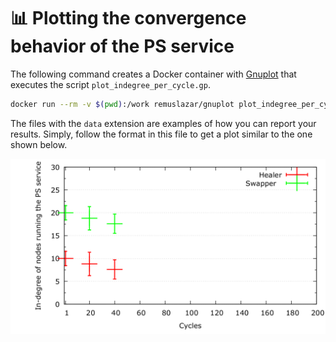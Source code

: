 # :bar_chart: Plotting the convergence behavior of the PS service

The following command creates a Docker container with [Gnuplot](https://hub.docker.com/r/remuslazar/gnuplot/) that executes the script `plot_indegree_per_cycle.gp`.

``` bash
docker run --rm -v $(pwd):/work remuslazar/gnuplot plot_indegree_per_cycle.gp
```

The files with the `data` extension are examples of how you can report your results. Simply, follow the format in this file to get a plot similar to the one shown below.

![indegree](indegree.png)
